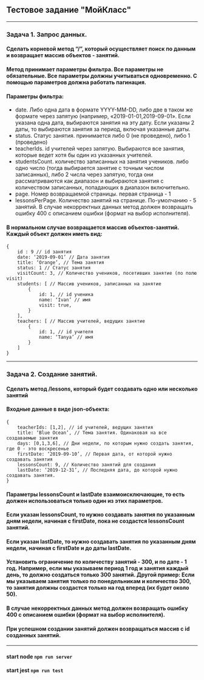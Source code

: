 ## Тестовое задание "МойКласс"
___
### Задача 1. Запрос данных.
#### Сделать корневой метод “/”, который осуществляет поиск по данным и возвращает массив объектов - занятий.
#### Метод принимает параметры фильтра. Все параметры не обязательные. Все параметры должны учитываться одновременно. С помощью параметров должна работать пагинация.

#### Параметры фильтра:
- date. Либо одна дата в формате YYYY-MM-DD, либо две в таком же формате через запятую
(например, «2019-01-01,2019-09-01». Если указана одна дата, выбираются занятия на эту дату. Если
указаны 2 даты, то выбираются занятия за период, включая указанные даты.
- status. Статус занятия. принимается либо 0 (не проведено), либо 1 (проведено)
- teacherIds. id учителей через запятую. Выбираются все занятия, которые ведет хотя бы один из
указанных учителей.
- studentsCount. количество записанных на занятия учеников. либо одно число (тогда выбирается
занятие с точным числом записанных), либо 2 числа через запятую, тогда они рассматриваются как
диапазон и выбираются занятия с количеством записанных, попадающих в диапазон включительно.
- page. Номер возвращаемой страницы. первая страница - 1
- lessonsPerPage. Количество занятий на странице. По-умолчанию - 5 занятий.
В случае некорректных данных метод должен возвращать ошибку 400 с описанием ошибки (формат
на выбор исполнителя).
#### В нормальном случае возвращается массив объектов-занятий. Каждый объект должен иметь вид:
```
{
    id : 9 // id занятия
    date: ‘2019-09-01’ // Дата занятия
    title: ‘Orange’, // Тема занятия
    status: 1 // Статус занятия
    visitCount: 3, // Количество учеников, посетивших занятие (по полю visit)
    students: [ // Массив учеников, записанных на занятие
        { 
            id: 1, // id ученика
            name: ‘Ivan’ // имя
            visit: true,
        }
    ],
    teachers: [ // Массив учителей, ведущих занятие
        { 
            id: 1, // id учителя
            name: ‘Tanya’ // имя
        }
    ]
}
```
___

### Задача 2. Создание занятий.
#### Сделать метод /lessons, который будет создавать одно или несколько занятий
#### Входные данные в виде json-объекта:
```
{
    teacherIds: [1,2], // id учителей, ведущих занятия
    title: ‘Blue Ocean’, // Тема занятия. Одинаковая на все создаваемые занятия
    days: [0,1,3,6], // Дни недели, по которым нужно создать занятия, где 0 - это воскресенье
    firstDate: ‘2019-09-10’, // Первая дата, от которой нужно создавать занятия
    lessonsCount: 9, // Количество занятий для создания
    lastDate: ‘2019-12-31’, // Последняя дата, до которой нужно создавать занятия.
}
```
#### Параметры lessonsCount и lastDate взаимоисключающие, то есть должен использоваться только один из этих параметров.
#### Если указан lessonsCount, то нужно создавать занятия по указанным дням недели, начиная с firstDate, пока не создастся lessonsCount занятий.
#### Если указан lastDate, то нужно создавать занятия по указанным дням недели, начиная с firstDate и до даты lastDate.
#### Установить ограничение по количеству занятий - 300, и по дате - 1 год. Например, если мы указываем период 1 год и занятия каждый день, то должно создаться только 300 занятий. Другой пример: Если мы указываем занятия только по понедельникам и количество 300, то занятия должны создастся только на год вперед (их будет около 50).
#### В случае некорректных данных метод должен возвращать ошибку 400 с описанием ошибки (формат на выбор исполнителя).
#### При успешном создании занятий должен возвращаться массив с id созданных занятий.
___

#### start node ``` npm run server ```
#### start jest ``` npm run test ```
